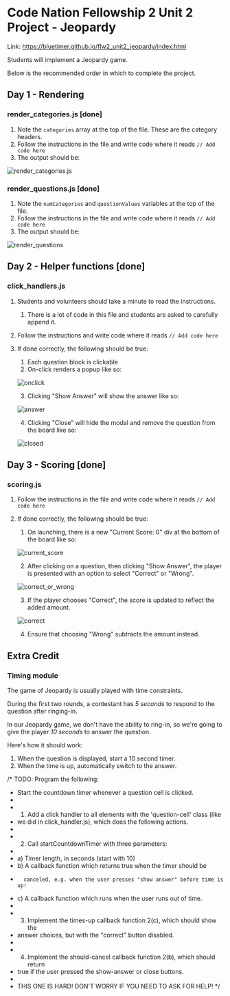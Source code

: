 # Code Nation Fellowship 2 Unit 2 Project - Jeopardy

Link: https://bluetimer.github.io/flw2_unit2_jeopardy/index.html

Students will implement a Jeopardy game.

Below is the recommended order in which to complete the project.

## Day 1 - Rendering

### render_categories.js [done]

1. Note the `categories` array at the top of the file. These are the category headers.
2. Follow the instructions in the file and write code where it reads `// Add code here`
3. The output should be:

![render_categories.js](https://i.imgur.com/l6J9OCh.png)

### render_questions.js [done]

1. Note the `numCategories` and `questionValues` variables at the top of the file.
2. Follow the instructions in the file and write code where it reads `// Add code here`
3. The output should be:

![render_questions](https://i.imgur.com/rpPcTHD.png)

## Day 2 - Helper functions [done]

### click_handlers.js

1. Students and volunteers should take a minute to read the instructions.

   1. There is a lot of code in this file and students are asked to carefully append it.

2. Follow the instructions and write code where it reads `// Add code here`

3. If done correctly, the following should be true:

   1. Each question block is clickable
   2. On-click renders a popup like so:

   ![onclick](https://i.imgur.com/lUb4wOp.png)

   3. Clicking "Show Answer" will show the answer like so:

   ![answer](https://i.imgur.com/bhvRj4s.png)

   4. Clicking "Close" will hide the modal and remove the question from the board like so:

   ![closed](https://i.imgur.com/IBIyhrJ.png)

## Day 3 - Scoring [done]

### scoring.js

1. Follow the instructions in the file and write code where it reads `// Add code here`

2. If done correctly, the following should be true:

   1. On launching, there is a new "Current Score: 0" div at the bottom of the board like so:

   ![current_score](https://i.imgur.com/MJltSPC.png)

   2. After clicking on a question, then clicking "Show Answer", the player is presented with an option to select "Correct" or "Wrong".

   ![correct_or_wrong](https://i.imgur.com/7YPhGSv.png)

   3. If the player chooses "Correct", the score is updated to reflect the added amount.

   ![correct](https://i.imgur.com/AEAw7tL.png)

   4. Ensure that choosing "Wrong" subtracts the amount instead.

## Extra Credit

### Timing module

The game of Jeopardy is usually played with time constraints.

During the first two rounds, a contestant has _5 seconds_ to respond to the question after ringing-in.

In our Jeopardy game, we don't have the ability to ring-in, so we're going to give the player _10 seconds_ to answer the question.

Here's how it should work:

1. When the question is displayed, start a 10 second timer.
1. When the time is up, automatically switch to the answer.

/\* TODO: Program the following:

- Start the countdown timer whenever a question cell is clicked.
-
- 1.  Add a click handler to all elements with the 'question-cell' class (like
- we did in click_handler.js), which does the following actions.
-
- 2.  Call startCountdownTimer with three parameters:
-
- a) Timer length, in seconds (start with 10)
- b) A callback function which returns true when the timer should be
-       canceled, e.g. when the user presses "show answer" before time is up!
- c) A callback function which runs when the user runs out of time.
-
- 3.  Implement the times-up callback function 2(c), which should show the
- answer choices, but with the "correct" button disabled.
-
- 4.  Implement the should-cancel callback function 2(b), which should return
- true if the user pressed the show-answer or close buttons.
-
- THIS ONE IS HARD! DON'T WORRY IF YOU NEED TO ASK FOR HELP!
  \*/
